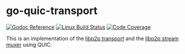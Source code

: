 # go-quic-transport

[![Godoc Reference](https://img.shields.io/badge/godoc-reference-blue.svg?style=flat-square)](https://godoc.org/github.com/marten-seemann/libp2p-quic-transport)
[![Linux Build Status](https://img.shields.io/travis/marten-seemann/libp2p-quic-transport/master.svg?style=flat-square&label=linux+build)](https://travis-ci.org/marten-seemann/libp2p-quic-transport)
[![Code Coverage](https://img.shields.io/codecov/c/github/marten-seemann/libp2p-quic-transport/master.svg?style=flat-square)](https://codecov.io/gh/marten-seemann/libp2p-quic-transport/)

This is an implementation of the [libp2p transport](https://github.com/libp2p/go-libp2p-transport/blob/master/transport.go) and the [libp2p stream muxer](https://github.com/libp2p/go-stream-muxer) using QUIC.
